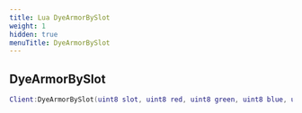 ```yaml
---
title: Lua DyeArmorBySlot
weight: 1
hidden: true
menuTitle: DyeArmorBySlot
---
```

## DyeArmorBySlot
```lua
Client:DyeArmorBySlot(uint8 slot, uint8 red, uint8 green, uint8 blue, uint8 use_tint); -- void
```
